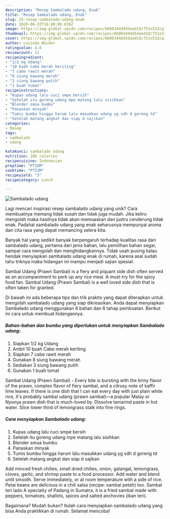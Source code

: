 ```yaml
---
description: "Resep Sambalado udang, Enak"
title: "Resep Sambalado udang, Enak"
slug: 25-resep-sambalado-udang-enak
date: 2020-06-22T16:40:09.676Z
image: https://img-global.cpcdn.com/recipes/6600344dd5daed18/751x532cq70/sambalado-udang-foto-resep-utama.jpg
thumbnail: https://img-global.cpcdn.com/recipes/6600344dd5daed18/751x532cq70/sambalado-udang-foto-resep-utama.jpg
cover: https://img-global.cpcdn.com/recipes/6600344dd5daed18/751x532cq70/sambalado-udang-foto-resep-utama.jpg
author: Lucinda Becker
ratingvalue: 4.6
reviewcount: 11
recipeingredient:
- "1/2 kg Udang"
- "10 buah Cabe merah keriting"
- "7 cabe rawit merah"
- "8 siung bawang merah"
- "3 siung bawang putih"
- "1 buah tomat"
recipeinstructions:
- "Kupas udang lalu cuci smpe bersih"
- "Setelah itu goreng udang mpe matang lalu sisihkan"
- "Blender smua bumbu"
- "Panaskan minyak"
- "Tumis bumbu hingga harum lalu masukkan udang yg sdh d goreng td"
- "Setelah matang angkat dan siap d sajikan"
categories:
- Resep
tags:
- sambalado
- udang

katakunci: sambalado udang 
nutrition: 106 calories
recipecuisine: Indonesian
preptime: "PT16M"
cooktime: "PT53M"
recipeyield: "3"
recipecategory: Lunch

---
```



![Sambalado udang](https://img-global.cpcdn.com/recipes/6600344dd5daed18/751x532cq70/sambalado-udang-foto-resep-utama.jpg)

Lagi mencari inspirasi resep sambalado udang yang unik? Cara membuatnya memang tidak susah dan tidak juga mudah. Jika keliru mengolah maka hasilnya tidak akan memuaskan dan justru cenderung tidak enak. Padahal sambalado udang yang enak seharusnya mempunyai aroma dan cita rasa yang dapat memancing selera kita.

Banyak hal yang sedikit banyak berpengaruh terhadap kualitas rasa dari sambalado udang, pertama dari jenis bahan, lalu pemilihan bahan segar, sampai cara mengolah dan menghidangkannya. Tidak usah pusing kalau hendak menyiapkan sambalado udang enak di rumah, karena asal sudah tahu triknya maka hidangan ini mampu menjadi sajian spesial.

Sambal Udang (Prawn Sambal) is a fiery and piquant side dish often served as an accompaniment to perk up any rice meal. A must-try for the spicy food fan. Sambal Udang (Prawn Sambal) is a well loved side dish that is often taken for granted.


Di bawah ini ada beberapa tips dan trik praktis yang dapat diterapkan untuk mengolah sambalado udang yang siap dikreasikan. Anda dapat menyiapkan Sambalado udang menggunakan 6 bahan dan 6 tahap pembuatan. Berikut ini cara untuk membuat hidangannya.

<!--inarticleads1-->

##### Bahan-bahan dan bumbu yang diperlukan untuk menyiapkan Sambalado udang:

1. Siapkan 1/2 kg Udang
1. Ambil 10 buah Cabe merah keriting
1. Siapkan 7 cabe rawit merah
1. Gunakan 8 siung bawang merah
1. Sediakan 3 siung bawang putih
1. Gunakan 1 buah tomat


Sambal Udang (Prawn Sambal) - Every bite is bursting with the briny flavor of the prawn, complex flavor of fiery sambal, and a citrusy note of kaffir lime leaves. If there is one dish that I can eat every day with just plain white rice, it&#39;s probably sambal udang (prawn sambal)—a popular Malay or Nyonya prawn dish that is much-loved by. Dissolve tamarind paste in hot water. Slice lower third of lemongrass stalk into fine rings. 

<!--inarticleads2-->

##### Cara menyiapkan Sambalado udang:

1. Kupas udang lalu cuci smpe bersih
1. Setelah itu goreng udang mpe matang lalu sisihkan
1. Blender smua bumbu
1. Panaskan minyak
1. Tumis bumbu hingga harum lalu masukkan udang yg sdh d goreng td
1. Setelah matang angkat dan siap d sajikan


Add minced fresh chilies, small dried chilies, onion, galangal, lemongrass, cloves, garlic, and shrimp paste to a food processor. Add water and blend until smooth. Serve immediately, or at room temperature with a side of rice. Petai beans are delicious in a chili salsa (recipe: sambal peteh) too. Sambal teri lado A specialty of Padang in Sumatra, it is a fried sambal made with peppers, tomatoes, shallots, spices and salted anchovies (ikan teri). 

Bagaimana? Mudah bukan? Itulah cara menyiapkan sambalado udang yang bisa Anda praktikkan di rumah. Selamat mencoba!
